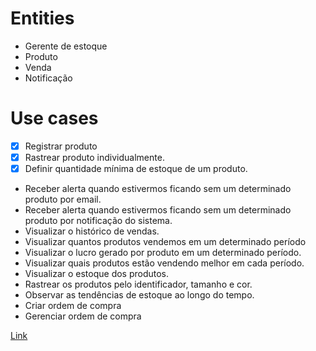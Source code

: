 # Entities
- Gerente de estoque
- Produto
- Venda
- Notificação

# Use cases

- [x] Registrar produto
- [x] Rastrear produto individualmente.
- [x] Definir quantidade mínima de estoque de um produto.
- Receber alerta quando estivermos ficando sem um determinado produto por email.
- Receber alerta quando estivermos ficando sem um determinado produto por notificação do sistema.
- Visualizar o histórico de vendas.
- Visualizar quantos produtos vendemos em um determinado período
- Visualizar o lucro gerado por produto em um determinado período.
- Visualizar quais produtos estão vendendo melhor em cada período.
- Visualizar o estoque dos produtos.
- Rastrear os produtos pelo identificador, tamanho e cor.
- Observar as tendências de estoque ao longo do tempo.
- Criar ordem de compra
- Gerenciar ordem de compra

[Link](https://efficient-sloth-d85.notion.site/Atividade-Mapeando-o-dom-nio-38963358ffd74289b824ff73b187165d)